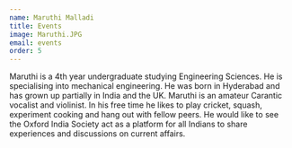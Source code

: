 ```yaml
---
name: Maruthi Malladi
title: Events
image: Maruthi.JPG
email: events
order: 5
---
```


Maruthi is a 4th year undergraduate studying Engineering Sciences. He is specialising into mechanical engineering.  He was born in Hyderabad  and has grown up partially in India and the UK. Maruthi is an amateur  Carantic vocalist and violinist.  In his free time he likes to play cricket, squash, experiment cooking and hang out with fellow peers. He would like to see the Oxford India Society act as a platform for all Indians to share experiences and discussions on current affairs.

